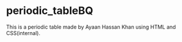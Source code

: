 # periodic_tableBQ
This is a periodic table made by Ayaan Hassan Khan using HTML and CSS(internal).
